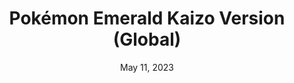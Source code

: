 ---
layout: gba
title: "Pokémon Emerald Kaizo Version (Global)"
categories:
 - approved
 - gba
 - universal
 - safe
tags:
- pokemon
- rpg
date: May 11, 2023
permalink: /games/pokemon-emerald-kaizo/play/details
publisher: (Not) Gamefreak
id: pokemon-emerald-kaizo
---